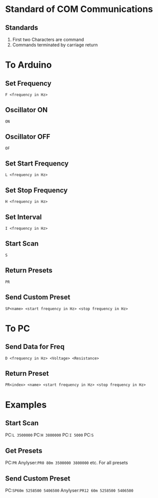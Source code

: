 Standard of COM Communications
======
Standards
------
1. First two Characters are command
2. Commands terminated by carriage return

To Arduino
======

Set Frequency
------
`F <frequency in Hz>`

Oscillator ON
------
`ON`

Oscillator OFF
------
`OF`

Set Start Frequency
------
`L <frequency in Hz>`

Set Stop Frequency
------
`H <frequency in Hz>`

Set Interval
------
`I <frequency in Hz>`

Start Scan
------
`S`

Return Presets
------
`PR`

Send Custom Preset
------
`SP<name> <start frequency in Hz> <stop frequency in Hz>`

To PC
======

Send Data for Freq
------
`D <frequency in Hz> <Voltage> <Resistance>`

Return Preset
------
`PR<index> <name> <start frequency in Hz> <stop frequency in Hz>`

Examples
======

Start Scan
------
PC:`L 3500000`
PC:`H 3800000`
PC:`I 5000`
PC:`S`

Get Presets
------
PC:`PR`
Anylyser:`PR0 80m 3500000 3800000`
etc. For all presets

Send Custom Preset
-------
PC:`SP60m 5258500 5406500`
Anylyser:`PR12 60m 5258500 5406500`